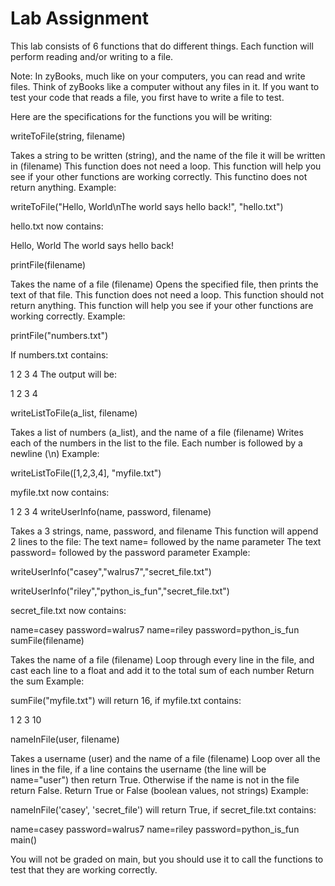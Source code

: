 # Lab Assignment

This lab consists of 6 functions that do different things. Each function will perform reading and/or writing to a file.

Note: In zyBooks, much like on your computers, you can read and write files. Think of zyBooks like a computer without any files in it. If you want to test your code that reads a file, you first have to write a file to test.

Here are the specifications for the functions you will be writing:

writeToFile(string, filename)

Takes a string to be written (string), and the name of the file it will be written in (filename)
This function does not need a loop. This function will help you see if your other functions are working correctly. This functino does not return anything.
Example:

writeToFile("Hello, World\nThe world says hello back!", "hello.txt")

hello.txt now contains:

Hello, World
The world says hello back!

printFile(filename)

Takes the name of a file (filename)
Opens the specified file, then prints the text of that file. This function does not need a loop. This function should not return anything. This function will help you see if your other functions are working correctly.
Example:

printFile("numbers.txt")

If numbers.txt contains:

1
2
3
4
The output will be:

1
2
3
4

writeListToFile(a_list, filename)

Takes a list of numbers (a_list), and the name of a file (filename)
Writes each of the numbers in the list to the file. Each number is followed by a newline (\n)
Example:

writeListToFile([1,2,3,4], "myfile.txt")

myfile.txt now contains:

1
2
3
4
writeUserInfo(name, password, filename)

Takes a 3 strings, name, password, and filename
This function will append 2 lines to the file:
The text name= followed by the name parameter
The text password= followed by the password parameter
Example:

writeUserInfo("casey","walrus7","secret_file.txt")

writeUserInfo("riley","python_is_fun","secret_file.txt")

secret_file.txt now contains:

name=casey
password=walrus7
name=riley
password=python_is_fun
sumFile(filename)

Takes the name of a file (filename)
Loop through every line in the file, and cast each line to a float and add it to the total sum of each number
Return the sum
Example:

sumFile("myfile.txt") will return 16, if myfile.txt contains:

1
2
3
10

nameInFile(user, filename)

Takes a username (user) and the name of a file (filename)
Loop over all the lines in the file, if a line contains the username (the line will be name="user") then return True. Otherwise if the name is not in the file return False.
Return True or False (boolean values, not strings)
Example:

nameInFile('casey', 'secret_file') will return True, if secret_file.txt contains:

name=casey
password=walrus7
name=riley
password=python_is_fun
main()

You will not be graded on main, but you should use it to call the functions to test that they are working correctly.
